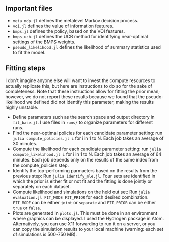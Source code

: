 
## Important files

- `meta_mdp.jl` defines the metalevel Markov decision process.
- `voi.jl` defines the value of information features.
- `bmps.jl` defines the policy, based on the VOI features.
- `bmps_ucb.jl` defines the UCB method for identifying near-optimal settings of the BMPS weights.
- `pseudo_likelihood.jl` defines the likelihood of summary statistics used to fit the model.

## Fitting steps

I don't imagine anyone else will want to invest the compute resources to actually replicate this, but here are instructions to do so for the sake of completeness. Note that these instructions allow for fitting the prior mean; however, we do not report these results because we found that the pseudo-likelihood we defined did not identify this parameter, making the results highly unstable.

- Define parameters such as the search space and output directory in `fit_base.jl`. I use files in `runs/` to organize parameters for different runs.
- Find the near-optimal policies for each candidate parameter setting: run `julia compute_policies.jl i` for i in 1 to N. Each job takes an average of 30 minutes.
- Compute the likelihood for each candidate parameter setting: run `julia compute_likelihood.jl i` for i in 1 to N. Each job takes an average of 64 minutes. Each job depends only on the results of the same index from the compute_policies step.
- Identify the top-performing parmaeters based on the results from the previous step: Run `julia identify_mle.jl`. Four sets are identified in which the prior is either fit or not fit and the fitting is done jointly or separately on each dataset.
- Compute likelihood and simulations on the held out set: Run `julia evaluation.jl FIT_MODE FIT_PRIOR` for each desired combination. `FIT_MODE` can be either `joint` or `separate` and `FIT_PRIOR` can be either `true` or `false`.
- Plots are generated in `plots.jl`. This must be done in an environment where graphics can be displayed. I used the Hydrogen package in Atom. Alternatively, you can use X11 forwarding to run it on a server, or you can copy the simulation results to your local machine (warning: each set of simulations is 500-750 MB).
<!-- - Run `julia plots.jl RUN_NAME FIT_MODE-FIT_PRIOR`.  As such, it is  -->



